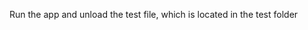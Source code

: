 Run the <a htef="https://bestkolobok.github.io/charts-app/#/">app</a> and unload the test file, which is located in the test folder

